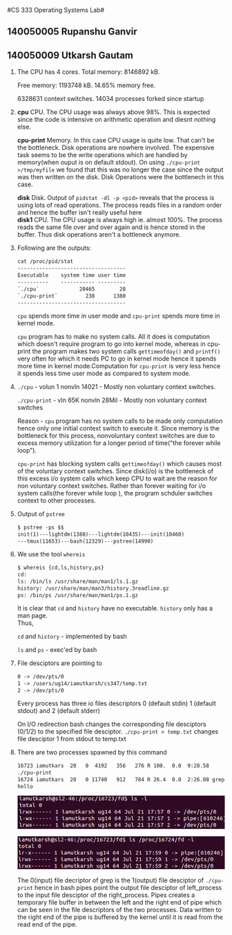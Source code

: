 #CS 333 Operating Systems Lab#
## 140050005 Rupanshu Ganvir
## 140050009 Utkarsh Gautam


1.	The CPU has 4 cores. Total memory: 8146892 kB.
 
	Free memory: 1193748 kB. 14.65% memory free. 
	
	6328631 context switches. 14034 processes forked since startup

2. 	**cpu** CPU. The CPU usage was always above 98%. This is expected since the code is intensive on arithmetic operation and diesnt nothing else.

	**cpu-print** Memory. In this case CPU usage is quite low. That can't be the bottleneck. Disk operations are nowhere involved. The expensive task seems to be the write operations which are handled by memory(when ouput is on default stdout). On using `./cpu-print >/tmp/myfile` we found that this was no longer the case since the output was then written on the disk. Disk Operations were the bottlenech in this case.
	
	**disk** Disk. Output of ``pidstat -dl -p <pid>`` reveals that the process is using lots of read operations. The process reads files in a random order and hence the buffer isn't really useful here  
	**disk1** CPU. The CPU usage is always high ie. almost 100%. The process reads the same file over and over again and is hence stored in the buffer. Thus disk operations aren't a bottleneck anymore.

3.	Following are the outputs:
	```
	cat /proc/pid/stat
	-----------------------------------
	Executable    system time user time
	----------    ----------- ---------
	`./cpu`             20465        28
	`./cpu-print`         238      1380
	-----------------------------------
	```
	`cpu` spends more time in user mode and `cpu-print` spends more time in kernel mode.

	`cpu` program has to make no system calls. All it does is computation which doesn't require program to go into kernel mode, whereas in cpu-print the program makes two system calls `gettimeofday()` and `printf()` very often for which it needs PC to go in kernel mode hence it spends more time in kernel mode.Computation for `cpu-print` is very less hence it spends less time user mode as compared to system mode.

4.	`./cpu` - volun 1 nonvln 14021  - Mostly non voluntary context switches.

   	`./cpu-print` - vln 65K nonvln 28Mil - Mostly non voluntary context switches

   	Reason -
   	`cpu` program has no system calls to be made only computation hence only one initial context switch to execute it.
   	Since memory is the bottleneck for this process, nonvoluntary context switches are due to excess memory utilization 
   	for a longer period of time("the forever while loop").

   	`cpu-print` has blocking system calls `gettimeofday()` which causes most of the voluntary context switches. Since disk(i/o) is the
   	bottleneck of this excess i/o system calls which keep CPU to wait are the reason for non voluntary context switches.
   	Rather than  forever waiting for i/o system calls(the forever while loop ), the program schduler switches context to other processes.

5.	Output of `pstree`
	```
	$ pstree -ps $$
	init(1)---lightdm(1388)---lightdm(10435)---init(10460)
	---tmux(11653)---bash(12329)---pstree(14990)
	```

6.	We use the tool `whereis`
	```	
	$ whereis {cd,ls,history,ps}
	cd:
	ls: /bin/ls /usr/share/man/man1/ls.1.gz
	history: /usr/share/man/man3/history.3readline.gz
	ps: /bin/ps /usr/share/man/man1/ps.1.gz
	```
	It is clear that `cd` and `history` have no executable. `history` only has a man page.	
	Thus,

	`cd` and `history` - implemented by bash

	`ls` and `ps` - exec'ed by bash

7.	File desciptors are pointing to
	```	
	0 -> /dev/pts/0
	1 -> /users/ug14/iamutkarsh/cs347/temp.txt 
	2 -> /dev/pts/0 
	```
	Every process has three io files descriptors 
	0 (default stdin) 1 (default stdout) and 2 (default stderr)
	
	On I/O redirection bash changes the corresponding file desciptors 
	(0/1/2) to the specified file desciptor. 
	`./cpu-print > temp.txt` changes file desciptor 1 from stdout to temp.txt

8.	There are two processes spawned by this command
	```
	16723 iamutkars  20   0  4192   356   276 R 100.  0.0  9:28.58 ./cpu-print 
	16724 iamutkars  20   0 11740   912   784 R 26.4  0.0  2:26.08 grep hello  
	```
		
 	![File descriptor of `cpu-print`](./cpu-print.png)

	![File descriptor of `grep`](./grep.png) 

	The 0(input) file decriptor of grep is the 1(output) file desciptor of `./cpu-print`
	hence in bash pipes point the output file desciptor  of left_process to the input file desciptor of 
	the right_process. Pipes creates a temporary file buffer in between the left and the right end of pipe 
	which can be seen in the file descriptors of the two processes. Data written to the right end of the pipe 
	is buffered by the kernel until it is read from the read end of the pipe. 
 

